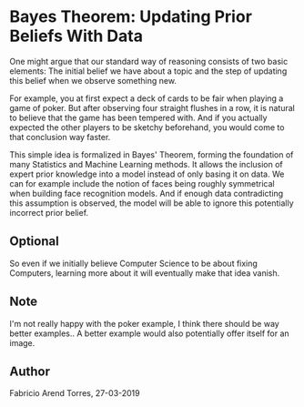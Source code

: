 # Bayes Theorem: Updating Prior Beliefs With Data
One might argue that our standard way of reasoning consists of two basic elements: 
The initial belief we have about a topic and the step of updating this belief when we observe something new. 

For example, you at first expect a deck of cards to be fair when playing a game of poker. But after observing four straight flushes in a row, it is natural to believe that the game has been tempered with.
And if you actually expected the other players to be sketchy beforehand, you would come to that conclusion  way faster.

This simple idea is formalized in Bayes' Theorem, forming the foundation of many Statistics and Machine Learning methods.
It allows the inclusion of expert prior knowledge into a model instead of only basing it on data. We can for example include the notion of faces being roughly symmetrical when building face recognition models.
And if enough data contradicting this assumption is observed, the model will be able to ignore this potentially incorrect prior belief.

## Optional
So even if we initially believe Computer Science to be about fixing Computers, learning more about it will eventually make that idea vanish.

## Note
I'm not really happy with the poker example, I think there should be way better examples..
A better example would also potentially offer itself for an image.

## Author
Fabricio Arend Torres, 27-03-2019
